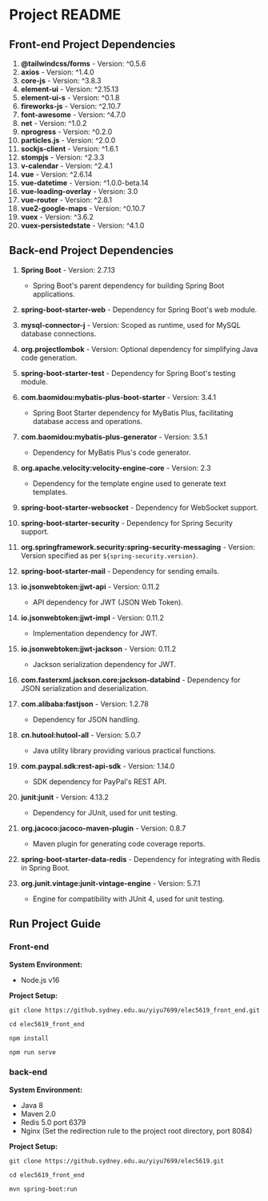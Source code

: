 # Project README

## Front-end Project Dependencies

1. **@tailwindcss/forms** - Version: ^0.5.6
2. **axios** - Version: ^1.4.0
3. **core-js** - Version: ^3.8.3
4. **element-ui** - Version: ^2.15.13
5. **element-ui-s** - Version: ^0.1.8
6. **fireworks-js** - Version: ^2.10.7
7. **font-awesome** - Version: ^4.7.0
8. **net** - Version: ^1.0.2
9. **nprogress** - Version: ^0.2.0
10. **particles.js** - Version: ^2.0.0
11. **sockjs-client** - Version: ^1.6.1
12. **stompjs** - Version: ^2.3.3
13. **v-calendar** - Version: ^2.4.1
14. **vue** - Version: ^2.6.14
15. **vue-datetime** - Version: ^1.0.0-beta.14
16. **vue-loading-overlay** - Version: 3.0
17. **vue-router** - Version: ^2.8.1
18. **vue2-google-maps** - Version: ^0.10.7
19. **vuex** - Version: ^3.6.2
20. **vuex-persistedstate** - Version: ^4.1.0

## Back-end Project Dependencies

1. **Spring Boot** - Version: 2.7.13
   - Spring Boot's parent dependency for building Spring Boot applications.

2. **spring-boot-starter-web** - Dependency for Spring Boot's web module.

3. **mysql-connector-j** - Version: Scoped as runtime, used for MySQL database connections.

4. **org.projectlombok** - Version: Optional dependency for simplifying Java code generation.

5. **spring-boot-starter-test** - Dependency for Spring Boot's testing module.

6. **com.baomidou:mybatis-plus-boot-starter** - Version: 3.4.1
   - Spring Boot Starter dependency for MyBatis Plus, facilitating database access and operations.

7. **com.baomidou:mybatis-plus-generator** - Version: 3.5.1
   - Dependency for MyBatis Plus's code generator.

8. **org.apache.velocity:velocity-engine-core** - Version: 2.3
   - Dependency for the template engine used to generate text templates.

9. **spring-boot-starter-websocket** - Dependency for WebSocket support.

10. **spring-boot-starter-security** - Dependency for Spring Security support.

11. **org.springframework.security:spring-security-messaging** - Version: Version specified as per `${spring-security.version}`.

12. **spring-boot-starter-mail** - Dependency for sending emails.

13. **io.jsonwebtoken:jjwt-api** - Version: 0.11.2
    - API dependency for JWT (JSON Web Token).

14. **io.jsonwebtoken:jjwt-impl** - Version: 0.11.2
    - Implementation dependency for JWT.

15. **io.jsonwebtoken:jjwt-jackson** - Version: 0.11.2
    - Jackson serialization dependency for JWT.

16. **com.fasterxml.jackson.core:jackson-databind** - Dependency for JSON serialization and deserialization.

17. **com.alibaba:fastjson** - Version: 1.2.78
    - Dependency for JSON handling.

18. **cn.hutool:hutool-all** - Version: 5.0.7
    - Java utility library providing various practical functions.

19. **com.paypal.sdk:rest-api-sdk** - Version: 1.14.0
    - SDK dependency for PayPal's REST API.

20. **junit:junit** - Version: 4.13.2
    - Dependency for JUnit, used for unit testing.

21. **org.jacoco:jacoco-maven-plugin** - Version: 0.8.7
    - Maven plugin for generating code coverage reports.

22. **spring-boot-starter-data-redis** - Dependency for integrating with Redis in Spring Boot.

23. **org.junit.vintage:junit-vintage-engine** - Version: 5.7.1
    - Engine for compatibility with JUnit 4, used for unit testing.

## Run Project Guide

### Front-end

**System Environment:**
- Node.js v16

**Project Setup:**
```
git clone https://github.sydney.edu.au/yiyu7699/elec5619_front_end.git
```
```
cd elec5619_front_end
```

```
npm install
```

```
npm run serve
```



### back-end

**System Environment:**
- Java 8
- Maven 2.0
- Redis 5.0  port 6379
- Nginx (Set the redirection rule to the project root directory, port 8084)

**Project Setup:**

```
git clone https://github.sydney.edu.au/yiyu7699/elec5619.git
```

```
cd elec5619_front_end
```

```
mvn spring-boot:run
```



